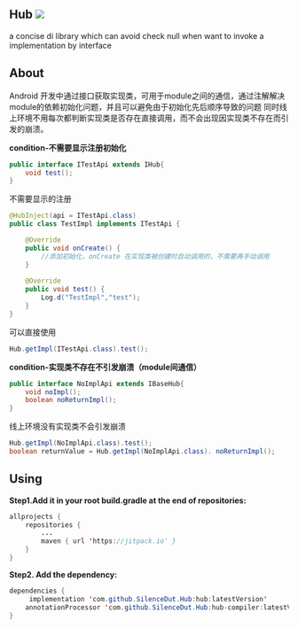 ## Hub [![](https://jitpack.io/v/SilenceDut/Hub.svg)](https://jitpack.io/#SilenceDut/Hub)
a concise di library which can avoid check null when want to invoke a implementation by interface

## About

Android 开发中通过接口获取实现类，可用于module之间的通信，通过注解解决module的依赖初始化问题，并且可以避免由于初始化先后顺序导致的问题
同时线上环境不用每次都判断实现类是否存在直接调用，而不会出现因实现类不存在而引发的崩溃。

**condition-不需要显示注册初始化**

```java
public interface ITestApi extends IHub{
	void test();
}
```

不需要显示的注册

```java
@HubInject(api = ITestApi.class)
public class TestImpl implements ITestApi {

    @Override
    public void onCreate() {
        //添加初始化，onCreate 在实现类被创建时自动调用的，不需要再手动调用
    }
    
    @Override
    public void test() {
        Log.d("TestImpl","test");
    }
}
```
  

可以直接使用

```java
Hub.getImpl(ITestApi.class).test();
```

**condition-实现类不存在不引发崩溃（module间通信）**

```java
public interface NoImplApi extends IBaseHub{
    void noImpl();
    boolean noReturnImpl();
}
```

线上环境没有实现类不会引发崩溃

```java
Hub.getImpl(NoImplApi.class).test();
boolean returnValue = Hub.getImpl(NoImplApi.class). noReturnImpl();
```

## Using

**Step1.Add it in your root build.gradle at the end of repositories:**

```java
allprojects {
	repositories {
		...
		maven { url 'https://jitpack.io' }
	}
}
```


**Step2. Add the dependency:**

```java
dependencies {
	 implementation 'com.github.SilenceDut.Hub:hub:latestVersion'
    annotationProcessor 'com.github.SilenceDut.Hub:hub-compiler:latestVersion'
}
```
